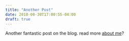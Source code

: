 ```yaml
---
title: "Another Post"
date: 2018-08-30T17:00:55-04:00
draft: true
---
```


Another fantastic post on the blog. read more [about me](/about)?
